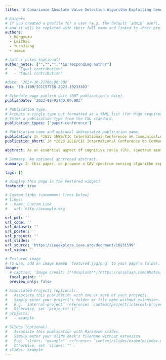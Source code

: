 ```yaml
---
title: 'A Covariance Absolute Value Detection Algorithm Exploiting Generalized Stochastic Resonance'

# Authors
# If you created a profile for a user (e.g. the default `admin` user), write the username (folder name) here
# and it will be replaced with their full name and linked to their profile.
authors:
  - HongyuXu
  - LeiZhao
  - YuanJiang
  - admin

# Author notes (optional)
author_notes: ["","","","*Corresponding author"]
#   - 'Equal contribution'
#   - 'Equal contribution'

#date: '2024-10-22T00:00:00Z'
doi: '10.1109/ICCC57788.2023.10233303'

# Schedule page publish date (NOT publication's date).
publishDate: '2023-09-05T00:00:00Z'

# Publication type.
# Accepts a single type but formatted as a YAML list (for Hugo requirements).
# Enter a publication type from the CSL standard.
publication_types: ['paper-conference']

# Publication name and optional abbreviated publication name.
publication: In *2023 IEEE/CIC International Conference on Communications in China (ICCC)*
publication_short: In *2023 IEEE/CIC International Conference on Communications in China (ICCC)*

abstract: As an essential aspect of cognitive radio (CR), spectrum sensing has always been a research hotspot. In a multi-antenna scenario, the received signals from each antenna exhibit strong spatial correlation. Therefore, the covariance absolute value (CAV) detection algorithm is commonly employed, although its performance at low signal-to-noise ratio (SNR) needs improvement. This paper proposes an improved CAV detection algorithm that leverages generalized stochastic resonance (GSR) in multi-antenna scenarios. The research demonstrates that the performance of the CAV algorithm can be enhanced by introducing an appropriate direct current signal. By maximizing the probability of detection for a fixed probability of false alarm, the optimal amplitude of the additional direct current signal can be determined. Unlike previous work, this paper derives more exact formulas and considers a more general random signal model and a multi-antenna scenario. Theoretical analysis and simulation results confirm that the proposed method outperforms traditional CAV detection methods, particularly under low SNR conditions.

# Summary. An optional shortened abstract.
summary: In this paper, we propose a CAV spectrum sensing algorithm exploiting GSR in multi-antenna scenarios. 

tags: []

# Display this page in the Featured widget?
featured: true

# Custom links (uncomment lines below)
# links:
# - name: Custom Link
#   url: http://example.org

url_pdf: ''
url_code: ''
url_dataset: ''
url_poster: ''
url_project: ''
url_slides: ''
url_source: 'https://ieeexplore.ieee.org/document/10831599'
url_video: ''

# Featured image
# To use, add an image named `featured.jpg/png` to your page's folder.
image:
  # caption: 'Image credit: [**Unsplash**](https://unsplash.com/photos/pLCdAaMFLTE)'
  focal_point: ''
  preview_only: false

# Associated Projects (optional).
#   Associate this publication with one or more of your projects.
#   Simply enter your project's folder or file name without extension.
#   E.g. `internal-project` references `content/project/internal-project/index.md`.
#   Otherwise, set `projects: []`.
# projects:
#   - example

# Slides (optional).
#   Associate this publication with Markdown slides.
#   Simply enter your slide deck's filename without extension.
#   E.g. `slides: "example"` references `content/slides/example/index.md`.
#   Otherwise, set `slides: ""`.
# slides: example
---
```


<!-- {{% callout note %}}
Click the _Cite_ button above to demo the feature to enable visitors to import publication metadata into their reference management software.
{{% /callout %}}

{{% callout note %}}
Create your slides in Markdown - click the _Slides_ button to check out the example.
{{% /callout %}} -->

<!-- Add the publication's **full text** or **supplementary notes** here. You can use rich formatting such as including [code, math, and images](https://docs.hugoblox.com/content/writing-markdown-latex/). -->
